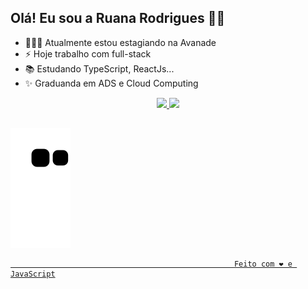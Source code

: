 ## Olá! Eu sou a Ruana Rodrigues 👋😀

- 👩🏻‍💻 Atualmente estou estagiando na Avanade
- ⚡ Hoje trabalho com full-stack
- 📚 Estudando TypeScript, ReactJs...
- ✨ Graduanda em ADS e Cloud Computing
<div align="center">
  <a href="https://github.com/RuanaRodriguez">
  <img height="165em" src="https://github-readme-stats.vercel.app/api?username=ruanarodriguez&show_icons=true&theme=cobalt&include_all_commits=true&count_private=true"/>
  <img height="165em" src="https://github-readme-stats.vercel.app/api/top-langs/?username=ruanarodriguez&layout=compact&langs_count=7&theme=cobalt"/>
</div>

##
  
![Snake animation](https://github.com/RuanaRodriguez/ruanarodriguez/blob/output/github-contribution-grid-snake.svg)

  
                                                      Feito com ❤️ e JavaScript

